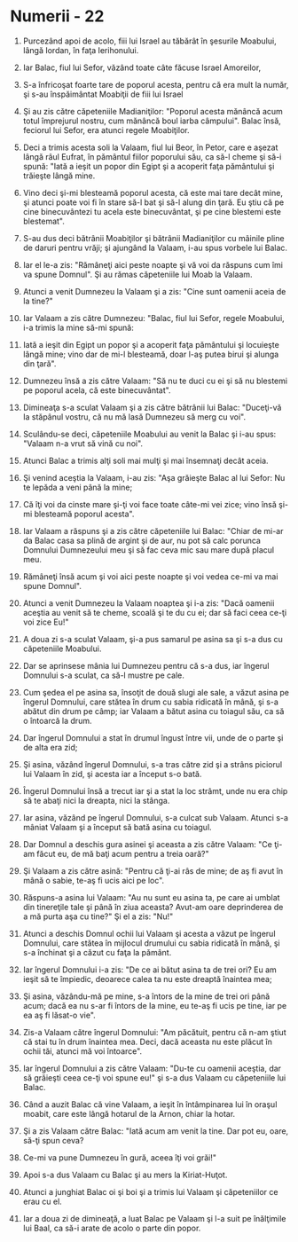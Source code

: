 # Numerii - 22

1. Purcezând apoi de acolo, fiii lui Israel au tăbărât în şesurile Moabului, lângă Iordan, în faţa Ierihonului. 

2. Iar Balac, fiul lui Sefor, văzând toate câte făcuse Israel Amoreilor, 

3. S-a înfricoşat foarte tare de poporul acesta, pentru că era mult la număr, şi s-au înspăimântat Moabiţii de fiii lui Israel 

4. Şi au zis către căpeteniile Madianiţilor: "Poporul acesta mănâncă acum totul împrejurul nostru, cum mănâncă boul iarba câmpului". Balac însă, feciorul lui Sefor, era atunci regele Moabiţilor. 

5. Deci a trimis acesta soli la Valaam, fiul lui Beor, în Petor, care e aşezat lângă râul Eufrat, în pământul fiilor poporului său, ca să-l cheme şi să-i spună: "Iată a ieşit un popor din Egipt şi a acoperit faţa pământului şi trăieşte lângă mine. 

6. Vino deci şi-mi blesteamă poporul acesta, că este mai tare decât mine, şi atunci poate voi fi în stare să-l bat şi să-l alung din ţară. Eu ştiu că pe cine binecuvântezi tu acela este binecuvântat, şi pe cine blestemi este blestemat". 

7. S-au dus deci bătrânii Moabiţilor şi bătrânii Madianiţilor cu mâinile pline de daruri pentru vrăji; şi ajungând la Valaam, i-au spus vorbele lui Balac. 

8. Iar el le-a zis: "Rămâneţi aici peste noapte şi vă voi da răspuns cum îmi va spune Domnul". Şi au rămas căpeteniile lui Moab la Valaam. 

9. Atunci a venit Dumnezeu la Valaam şi a zis: "Cine sunt oamenii aceia de la tine?" 

10. Iar Valaam a zis către Dumnezeu: "Balac, fiul lui Sefor, regele Moabului, i-a trimis la mine să-mi spună: 

11. Iată a ieşit din Egipt un popor şi a acoperit faţa pământului şi locuieşte lângă mine; vino dar de mi-l blesteamă, doar l-aş putea birui şi alunga din ţară". 

12. Dumnezeu însă a zis către Valaam: "Să nu te duci cu ei şi să nu blestemi pe poporul acela, că este binecuvântat". 

13. Dimineaţa s-a sculat Valaam şi a zis către bătrânii lui Balac: "Duceţi-vă la stăpânul vostru, că nu mă lasă Dumnezeu să merg cu voi". 

14. Sculându-se deci, căpeteniile Moabului au venit la Balac şi i-au spus: "Valaam n-a vrut să vină cu noi". 

15. Atunci Balac a trimis alţi soli mai mulţi şi mai însemnaţi decât aceia. 

16. Şi venind aceştia la Valaam, i-au zis: "Aşa grăieşte Balac al lui Sefor: Nu te lepăda a veni până la mine; 

17. Că îţi voi da cinste mare şi-ţi voi face toate câte-mi vei zice; vino însă şi-mi blesteamă poporul acesta". 

18. Iar Valaam a răspuns şi a zis către căpeteniile lui Balac: "Chiar de mi-ar da Balac casa sa plină de argint şi de aur, nu pot să calc porunca Domnului Dumnezeului meu şi să fac ceva mic sau mare după placul meu. 

19. Rămâneţi însă acum şi voi aici peste noapte şi voi vedea ce-mi va mai spune Domnul". 

20. Atunci a venit Dumnezeu la Valaam noaptea şi i-a zis: "Dacă oamenii aceştia au venit să te cheme, scoală şi te du cu ei; dar să faci ceea ce-ţi voi zice Eu!" 

21. A doua zi s-a sculat Valaam, şi-a pus samarul pe asina sa şi s-a dus cu căpeteniile Moabului. 

22. Dar se aprinsese mânia lui Dumnezeu pentru că s-a dus, iar îngerul Domnului s-a sculat, ca să-l mustre pe cale. 

23. Cum şedea el pe asina sa, însoţit de două slugi ale sale, a văzut asina pe îngerul Domnului, care stătea în drum cu sabia ridicată în mână, şi s-a abătut din drum pe câmp; iar Valaam a bătut asina cu toiagul său, ca să o întoarcă la drum. 

24. Dar îngerul Domnului a stat în drumul îngust între vii, unde de o parte şi de alta era zid; 

25. Şi asina, văzând îngerul Domnului, s-a tras către zid şi a strâns piciorul lui Valaam în zid, şi acesta iar a început s-o bată. 

26. Îngerul Domnului însă a trecut iar şi a stat la loc strâmt, unde nu era chip să te abaţi nici la dreapta, nici la stânga. 

27. Iar asina, văzând pe îngerul Domnului, s-a culcat sub Valaam. Atunci s-a mâniat Valaam şi a început să bată asina cu toiagul. 

28. Dar Domnul a deschis gura asinei şi aceasta a zis către Valaam: "Ce ţi-am făcut eu, de mă baţi acum pentru a treia oară?" 

29. Şi Valaam a zis către asină: "Pentru că ţi-ai râs de mine; de aş fi avut în mână o sabie, te-aş fi ucis aici pe loc". 

30. Răspuns-a asina lui Valaam: "Au nu sunt eu asina ta, pe care ai umblat din tinereţile tale şi până în ziua aceasta? Avut-am oare deprinderea de a mă purta aşa cu tine?" Şi el a zis: "Nu!" 

31. Atunci a deschis Domnul ochii lui Valaam şi acesta a văzut pe îngerul Domnului, care stătea în mijlocul drumului cu sabia ridicată în mână, şi s-a închinat şi a căzut cu faţa la pământ. 

32. Iar îngerul Domnului i-a zis: "De ce ai bătut asina ta de trei ori? Eu am ieşit să te împiedic, deoarece calea ta nu este dreaptă înaintea mea; 

33. Şi asina, văzându-mă pe mine, s-a întors de la mine de trei ori până acum; dacă ea nu s-ar fi întors de Ia mine, eu te-aş fi  ucis pe tine, iar pe ea aş fi lăsat-o vie". 

34. Zis-a Valaam către îngerul Domnului: "Am păcătuit, pentru că n-am ştiut că stai tu în drum înaintea mea. Deci, dacă aceasta nu este plăcut în ochii tăi, atunci mă voi întoarce". 

35. Iar îngerul Domnului a zis către Valaam: "Du-te cu  oamenii aceştia, dar să grăieşti ceea ce-ţi voi spune eu!" şi s-a dus Valaam cu căpeteniile lui Balac. 

36. Când a auzit Balac că vine Valaam, a ieşit în întâmpinarea lui în oraşul moabit, care este lângă hotarul de la Arnon, chiar la hotar. 

37. Şi a zis Valaam către Balac: "Iată acum am venit la tine. Dar pot eu, oare, să-ţi spun ceva? 

38. Ce-mi va pune Dumnezeu în gură, aceea îţi voi grăi!" 

39. Apoi s-a dus Valaam cu Balac şi au mers la Kiriat-Huţot. 

40. Atunci a junghiat Balac oi şi boi şi a trimis lui Valaam şi căpeteniilor ce erau cu el. 

41. Iar a doua zi de dimineaţă, a luat Balac pe Valaam şi l-a suit pe înălţimile lui Baal, ca să-i arate de acolo o parte din popor. 


